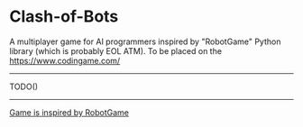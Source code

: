 # Clash-of-Bots
A multiplayer game for AI programmers inspired by "RobotGame" Python library (which is probably EOL ATM). To be placed on the https://www.codingame.com/

-----

TODO()

-----

[Game is inspired by RobotGame](https://python101.readthedocs.io/pl/latest/rg/)
